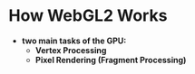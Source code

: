# How WebGL2 Works

- **two main tasks of the GPU:**
    - **Vertex Processing**
    - **Pixel Rendering (Fragment Processing)**

